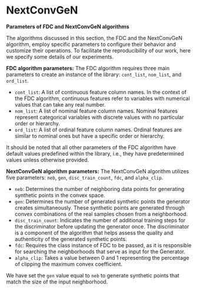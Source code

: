 # NextConvGeN
**Parameters of FDC and NextConvGeN algorithms**

The algorithms discussed in this section, the FDC and the NextConvGeN algorithm, employ specific parameters to configure their behavior and customize their operations. To facilitate the reproducibility of our work, here we specify some details of our experiments.

**FDC algorithm parameters:**
The FDC algorithm requires three main parameters to create an instance of the library: `cont_list`, `nom_list`, and `ord_list`.

* `cont_list`: A list of continuous feature column names. In the context of the FDC algorithm, continuous features refer to variables with numerical values that can take any real number.
* `nom_list`: A list of nominal feature column names. Nominal features represent categorical variables with discrete values with no particular order or hierarchy.
* `ord_list`: A list of ordinal feature column names. Ordinal features are similar to nominal ones but have a specific order or hierarchy.

It should be noted that all other parameters of the FDC algorithm have default values predefined within the library, i.e., they have predetermined values unless otherwise provided.

**NextConvGeN algorithm parameters:**
The NextConvGeN algorithm utilizes five parameters: `neb`, `gen`, `disc_train_count`, `fdc`, and `alpha_clip`.

* `neb`: Determines the number of neighboring data points for generating synthetic points in the convex space.
* `gen`: Determines the number of generated synthetic points the generator creates simultaneously. These synthetic points are generated through convex combinations of the real samples chosen from a neighborhood.
* `disc_train_count`: Indicates the number of additional training steps for the discriminator before updating the generator once. The discriminator is a component of the algorithm that helps assess the quality and authenticity of the generated synthetic points.
* `fdc`: Requires the class instance of FDC to be passed, as it is responsible for searching the neighborhoods that serve as input for the Generator.
* `alpha_clip`: Takes a value between 0 and 1 representing the percentage of clipping the maximum convex coefficient.

We have set the `gen` value equal to `neb` to generate synthetic points that match the size of the input neighborhood.
